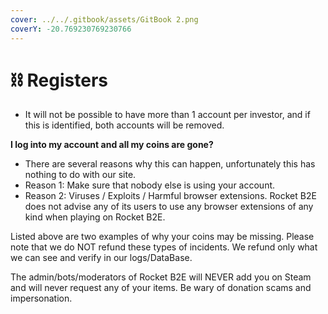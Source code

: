 ```yaml
---
cover: ../../.gitbook/assets/GitBook 2.png
coverY: -20.769230769230766
---
```


# ⛓ Registers

* It will not be possible to have more than 1 account per investor, and if this is identified, both accounts will be removed.

**I log into my account and all my coins are gone?**

* There are several reasons why this can happen, unfortunately this has nothing to do with our site.
* Reason 1: Make sure that nobody else is using your account.&#x20;
* Reason 2: Viruses / Exploits / Harmful browser extensions. Rocket B2E does not advise any of its users to use any browser extensions of any kind when playing on Rocket B2E.

Listed above are two examples of why your coins may be missing. Please note that we do NOT refund these types of incidents. We refund only what we can see and verify in our logs/DataBase.

The admin/bots/moderators of Rocket B2E will NEVER add you on Steam and will never request any of your items. Be wary of donation scams and impersonation.
